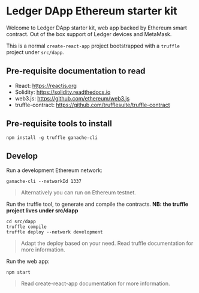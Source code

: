 # Ledger DApp Ethereum starter kit

Welcome to Ledger DApp starter kit, web app backed by Ethereum smart contract. Out of the box support of Ledger devices and MetaMask.

This is a normal `create-react-app` project bootstrapped with a `truffle` project under `src/dapp`.

## Pre-requisite documentation to read

* React: https://reactjs.org
* Solidity: https://solidity.readthedocs.io
* web3.js: https://github.com/ethereum/web3.js
* truffle-contract: https://github.com/trufflesuite/truffle-contract

## Pre-requisite tools to install

```
npm install -g truffle ganache-cli
```

## Develop

Run a development Ethereum network:

```
ganache-cli --networkId 1337
```

> Alternatively you can run on Ethereum testnet.

Run the truffle tool, to generate and compile the contracts. **NB: the truffle project lives under src/dapp**

```
cd src/dapp
truffle compile
truffle deploy --network development
```

> Adapt the deploy based on your need. Read truffle documentation for more information.

Run the web app:

```
npm start
```

> Read create-react-app documentation for more information.

